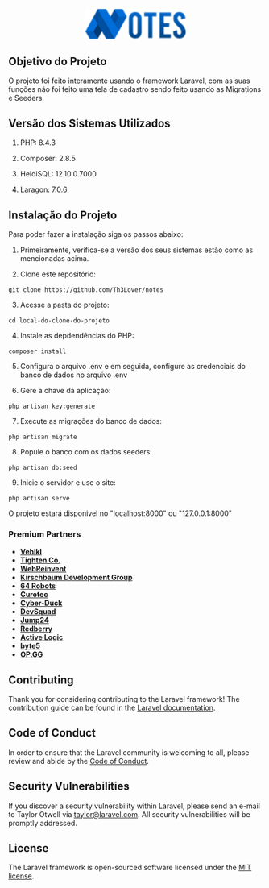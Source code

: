 <p align="center"><img src="public/assets/images/logo.png" width="200" alt="Laravel Logo"></a></p>

## Objetivo do Projeto

O projeto foi feito interamente usando o framework Laravel, com as suas funções não foi feito uma tela de cadastro sendo feito usando as Migrations e Seeders.

## Versão dos Sistemas Utilizados

1. PHP: 8.4.3

2. Composer: 2.8.5

3. HeidiSQL: 12.10.0.7000

4. Laragon: 7.0.6

## Instalação do Projeto

Para poder fazer a instalação siga os passos abaixo: 

1. Primeiramente, verifica-se a versão dos seus sistemas estão como as mencionadas acima.

2. Clone este repositório:
```
git clone https://github.com/Th3Lover/notes
```

3. Acesse a pasta do projeto:
```
cd local-do-clone-do-projeto
```

4. Instale as depdendências do PHP:
```
composer install
```

5. Configura o arquivo .env e em seguida, configure as credenciais do banco de dados no arquivo .env

6. Gere a chave da aplicação:
```
php artisan key:generate
```

7. Execute as migrações do banco de dados:
```
php artisan migrate
```

8. Popule o banco com os dados seeders:
```
php artisan db:seed
```

9. Inicie o servidor e use o site:
```
php artisan serve
```
O projeto estará disponivel no "localhost:8000" ou "127.0.0.1:8000"

### Premium Partners

- **[Vehikl](https://vehikl.com/)**
- **[Tighten Co.](https://tighten.co)**
- **[WebReinvent](https://webreinvent.com/)**
- **[Kirschbaum Development Group](https://kirschbaumdevelopment.com)**
- **[64 Robots](https://64robots.com)**
- **[Curotec](https://www.curotec.com/services/technologies/laravel/)**
- **[Cyber-Duck](https://cyber-duck.co.uk)**
- **[DevSquad](https://devsquad.com/hire-laravel-developers)**
- **[Jump24](https://jump24.co.uk)**
- **[Redberry](https://redberry.international/laravel/)**
- **[Active Logic](https://activelogic.com)**
- **[byte5](https://byte5.de)**
- **[OP.GG](https://op.gg)**

## Contributing

Thank you for considering contributing to the Laravel framework! The contribution guide can be found in the [Laravel documentation](https://laravel.com/docs/contributions).

## Code of Conduct

In order to ensure that the Laravel community is welcoming to all, please review and abide by the [Code of Conduct](https://laravel.com/docs/contributions#code-of-conduct).

## Security Vulnerabilities

If you discover a security vulnerability within Laravel, please send an e-mail to Taylor Otwell via [taylor@laravel.com](mailto:taylor@laravel.com). All security vulnerabilities will be promptly addressed.

## License

The Laravel framework is open-sourced software licensed under the [MIT license](https://opensource.org/licenses/MIT).